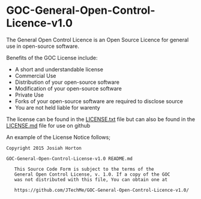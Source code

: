 # GOC-General-Open-Control-Licence-v1.0
The General Open Control Licence is an Open Source Licence for general use in open-source software.

Benefits of the GOC License include:
* A short and understandable license
* Commercial Use
* Distribution of your open-source software
* Modification of your open-source software
* Private Use
* Forks of your open-source software are required to disclose source
* You are not held liable for warenty

The license can be found in the [LICENSE.txt](https://github.com/JTechMe/GOC-General-Open-Control-Licence-v1.0/blob/master/LICENSE.txt) file but can also be found in the [LICENSE.md](https://github.com/JTechMe/GOC-General-Open-Control-Licence-v1.0/blob/master/LICENSE.md) file for use on github

An example of the License Notice follows;
````
Copyright 2015 Josiah Horton

GOC-General-Open-Control-License-v1.0 README.md

   This Source Code Form is subject to the terms of the 
   General Open Control License, v. 1.0. If a copy of the GOC 
   was not distributed with this file, You can obtain one at 
   
   https://github.com/JTechMe/GOC-General-Open-Control-Licence-v1.0/
````
